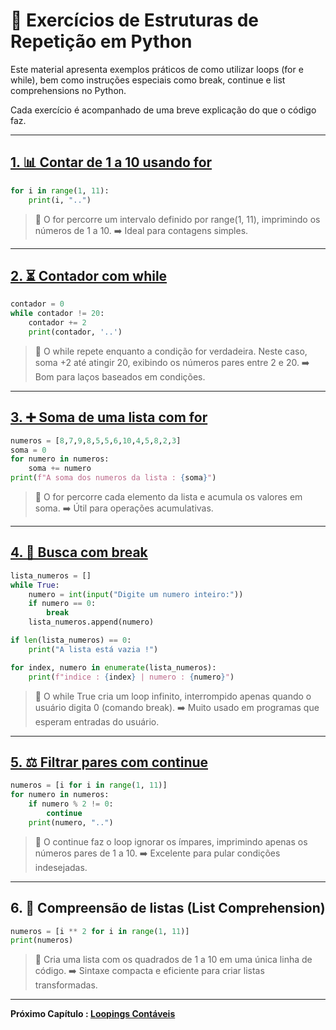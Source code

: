 # 🔁 Exercícios de Estruturas de Repetição em Python

Este material apresenta exemplos práticos de como utilizar loops (for e while), bem como instruções especiais como break, continue e list comprehensions no Python.

Cada exercício é acompanhado de uma breve explicação do que o código faz.

---

## [1. 📊 Contar de 1 a 10 usando for](Ex_01.py)

```python
for i in range(1, 11):
    print(i, "..")
```

> 🔹 O for percorre um intervalo definido por range(1, 11), imprimindo os números de 1 a 10. ➡️ Ideal para contagens simples.

---

## [2. ⏳ Contador com while](Ex_02.py)

```python
contador = 0
while contador != 20:
    contador += 2
    print(contador, '..')
```

> 🔹 O while repete enquanto a condição for verdadeira.
> Neste caso, soma +2 até atingir 20, exibindo os números pares entre 2 e 20. ➡️ Bom para laços baseados em condições.

---

## [3. ➕ Soma de uma lista com for](Ex_03.py)

```python
numeros = [8,7,9,8,5,5,6,10,4,5,8,2,3]
soma = 0
for numero in numeros:
    soma += numero
print(f"A soma dos numeros da lista : {soma}")
```

> 🔹 O for percorre cada elemento da lista e acumula os valores em soma. ➡️ Útil para operações acumulativas.

---

## [4. 🛑 Busca com break](Ex_04.py)

```python
lista_numeros = []
while True:
    numero = int(input("Digite um numero inteiro:"))
    if numero == 0:
        break    
    lista_numeros.append(numero)

if len(lista_numeros) == 0:
    print("A lista está vazia !")

for index, numero in enumerate(lista_numeros):
    print(f"indice : {index} | numero : {numero}")
```

> 🔹 O while True cria um loop infinito, interrompido apenas quando o usuário digita 0 (comando break). ➡️ Muito usado em programas que esperam entradas do usuário.

---

## [5. ⚖️ Filtrar pares com continue](Ex_05.py)

```python
numeros = [i for i in range(1, 11)]
for numero in numeros:
    if numero % 2 != 0:
        continue
    print(numero, "..")
```

> 🔹 O continue faz o loop ignorar os ímpares, imprimindo apenas os números pares de 1 a 10. ➡️ Excelente para pular condições indesejadas.

---

## 6. 🧮 Compreensão de listas (List Comprehension)

```python
numeros = [i ** 2 for i in range(1, 11)]
print(numeros)
```

> 🔹 Cria uma lista com os quadrados de 1 a 10 em uma única linha de código. ➡️ Sintaxe compacta e eficiente para criar listas transformadas.

---

**Próximo Capítulo : [Loopings Contáveis](../../aula_10/10_loopings_contaveis.md)**
